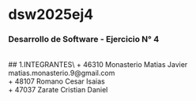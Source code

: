 <h1>dsw2025ej4</h1>
<h3>Desarrollo de Software - Ejercicio N° 4</h3><br>
## 1.INTEGRANTES\
+ 46310   Monasterio Matias Javier   matias.monasterio.9@gmail.com<br>
+ 48107   Romano Cesar Isaias  <br>
+ 47037   Zarate Cristian Daniel   
